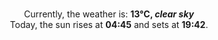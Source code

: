 <p  align="center"><br/>Currently, the weather is: <b> 13°C, <i>clear sky</i></b></br>Today, the sun rises at <b>04:45</b> and sets at <b>19:42</b>.</p>